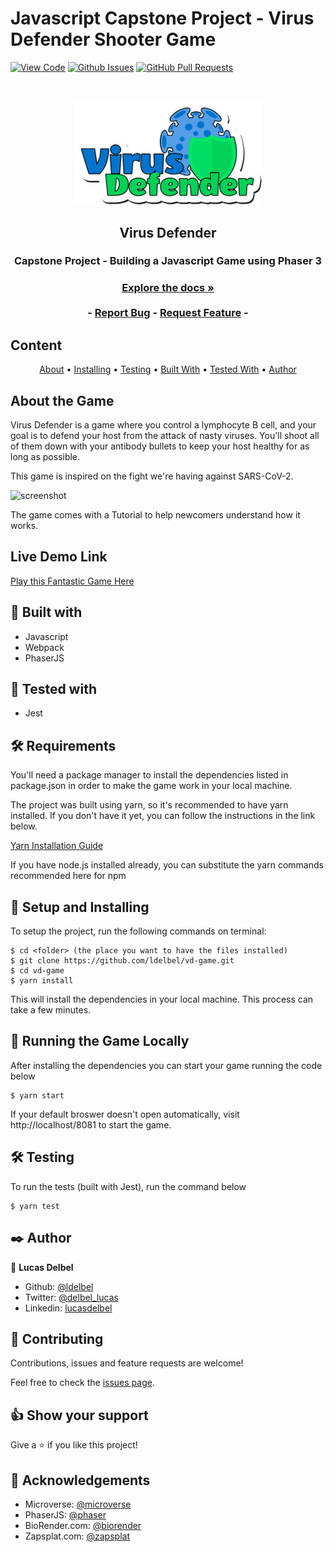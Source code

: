 # Javascript Capstone Project - Virus Defender Shooter Game

[![View Code](https://img.shields.io/badge/View%20-Code-green)]()
[![Github Issues](https://img.shields.io/badge/GitHub-Issues-orange)]()
[![GitHub Pull Requests](https://img.shields.io/badge/GitHub-Pull%20Requests-blue)]()

<br />
<p align="center">
  <a href="https://github.com/ldelbel/vd-game">
    <img src="assets/logo.png" alt="Logo" width="300">
  </a>

  <h2 align="center">Virus Defender</h2>

  <h3 align="center">Capstone Project - Building a Javascript Game using Phaser 3<h3>
  <p align="center">
    <a href="https://github.com/ldelbel/vd-game"><strong>Explore the docs »</strong></a>
    <br />
    <br />
    -
    <a href="https://github.com/ldelbel/vd-game/issues">Report Bug</a>
    -
    <a href="https://github.com/ldelbel/vd-game/pulls">Request Feature</a>
    -
  </p>
</p>
    
## Content

<p align="center">
  <a href="#about">About</a> •
  <a href="#ins">Installing</a> •
  <a href="#testing">Testing</a> •
  <a href="#with">Built With</a> •
  <a href="#tested">Tested With</a> •
  <a href="#author">Author</a>
</p>

## About the Game <a name = "about"></a>
 
Virus Defender is a game where you control a lymphocyte B cell, and your goal is to defend your host from the attack of nasty viruses. You'll shoot all of them down with your antibody bullets to keep your host healthy for as long as possible.  

This game is inspired on the fight we're having against SARS-CoV-2.

  ![screenshot](screenshot.png) 

The game comes with a Tutorial to help newcomers understand how it works.


## Live Demo Link <a name = "ldl"></a>

[Play this Fantastic Game Here](https://virus-defender.netlify.app/)

## 🔧 Built with <a name = "with"></a>

- Javascript
- Webpack
- PhaserJS

## 🔧 Tested with <a name = "tested"></a>

- Jest

## 🛠 Requirements <a name = "req"></a>

You'll need a package manager to install the dependencies listed in package.json in order to make the game work in your local machine.

The project was built using yarn, so it's recommended to have yarn installed. If you don't have it yet, you can follow the instructions in the link below.

[Yarn Installation Guide](https://classic.yarnpkg.com/en/docs/install/#debian-stable)

If you have node.js installed already, you can substitute the yarn commands recommended here for npm

## 🔨 Setup and Installing <a name = "ins"></a>

To setup the project, run the following commands on terminal:

```
$ cd <folder> (the place you want to have the files installed)
$ git clone https://github.com/ldelbel/vd-game.git
$ cd vd-game
$ yarn install

```

This will install the dependencies in your local machine. This process can take a few minutes.

## 🔨 Running the Game Locally

After installing the dependencies you can start your game running the code below

```
$ yarn start

```
If your default broswer doesn't open automatically, visit http://localhost/8081 to start the game.


## 🛠 Testing <a name = "testing"></a>

To run the tests (built with Jest), run the command below

```
$ yarn test

```

## ✒️ Author <a name = "author"></a>

👤 **Lucas Delbel**

- Github: [@ldelbel](https://github.com/ldelbel)
- Twitter: [@delbel_lucas](https://twitter.com/delbel_lucas)
- Linkedin: [lucasdelbel](https://www.linkedin.com/in/lucasdelbel/)

## 🤝 Contributing

Contributions, issues and feature requests are welcome!

Feel free to check the [issues page]().

## 👍 Show your support

Give a ⭐️ if you like this project!

## :clap: Acknowledgements

- Microverse: [@microverse](https://www.microverse.org/)
- PhaserJS: [@phaser](https://www.microverse.org/)
- BioRender.com: [@biorender](https://www.microverse.org/)
- Zapsplat.com: [@zapsplat](https://www.microverse.org/)

